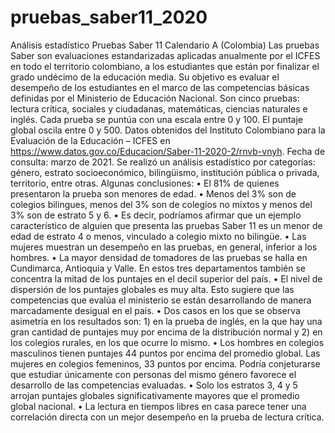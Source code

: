 # pruebas_saber11_2020
Análisis estadístico Pruebas Saber 11 Calendario A (Colombia)
Las pruebas Saber son evaluaciones estandarizadas aplicadas anualmente por el ICFES en todo el territorio colombiano, a los estudiantes que están por finalizar el  grado undécimo de la educación media. Su objetivo es evaluar el desempeño de los estudiantes en el marco de las competencias básicas definidas por el Ministerio de Educación Nacional. Son cinco pruebas: lectura crítica, sociales y  ciudadanas, matemáticas, ciencias naturales e inglés. Cada prueba se puntúa con una escala entre 0 y 100. El  puntaje global oscila entre 0 y 500.
Datos obtenidos del Instituto Colombiano para la Evaluación de la Educación – ICFES en  https://www.datos.gov.co/Educacion/Saber-11-2020-2/rnvb-vnyh. Fecha de consulta: marzo de 2021.
Se realizó un análisis estadístico por categorías: género, estrato socioeconómico, bilingüismo, institución pública o privada, territorio, entre otras. Algunas conclusiones:
• El 81% de quienes presentaron la prueba son menores de edad.
• Menos del 3% son de colegios bilingues, menos del 3% son de colegios no mixtos y menos del 3% son de estrato 5 y 6.
• Es decir, podríamos afirmar que un ejemplo característico de alguien que presenta las pruebas Saber 11 es un menor de edad de estrato 4 o menos, vinculado a colegio mixto no bilingüe.
• Las mujeres muestran un desempeño en las pruebas, en general, inferior a los hombres.
• La mayor densidad de tomadores de las pruebas se halla en Cundimarca, Antioquia y Valle. En estos tres departamentos también se concentra la mitad de los puntajes en el decil superior del país.
• El nivel de dispersión de los puntajes globales es muy alta. Esto sugiere que las competencias que evalúa el ministerio se están desarrollando de manera marcadamente desigual en el país.
• Dos casos en los que se observa asimetría en los resultados son: 1) en la prueba de inglés, en la que hay una gran cantidad de puntajes muy por encima de la distribución normal y 2) en los colegios rurales, en los que ocurre lo mismo.
• Los hombres en colegios masculinos tienen puntajes 44 puntos por encima del promedio global. Las mujeres en colegios femeninos, 33 puntos por encima. Podría conjeturarse que estudiar únicamente con personas del mismo género favorece el desarrollo de las competencias evaluadas.
• Solo los estratos 3, 4 y 5 arrojan puntajes globales significativamente mayores que el promedio global nacional.
• La lectura en tiempos libres en casa parece tener una correlación directa con un mejor desempeño en la prueba de lectura crítica.
